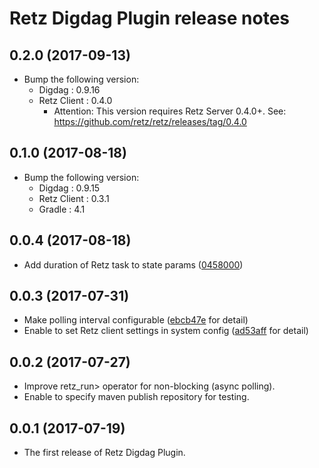 # Retz Digdag Plugin release notes

## 0.2.0 (2017-09-13)

* Bump the following version:
  * Digdag : 0.9.16
  * Retz Client : 0.4.0
    * Attention: This version requires Retz Server 0.4.0+. See: https://github.com/retz/retz/releases/tag/0.4.0

## 0.1.0 (2017-08-18)

* Bump the following version:
  * Digdag : 0.9.15
  * Retz Client : 0.3.1
  * Gradle : 4.1

## 0.0.4 (2017-08-18)

* Add duration of Retz task to state params ([0458000](https://github.com/retz/retz-digdag-plugin/commit/0458000e88a0ac6e2c63158a8c9ef5194b6c47de))

## 0.0.3 (2017-07-31)

* Make polling interval configurable ([ebcb47e](https://github.com/retz/retz-digdag-plugin/commit/ebcb47ea4e85e2f6350029c5791edf4bdbffc7c8) for detail)
* Enable to set Retz client settings in system config ([ad53aff](https://github.com/retz/retz-digdag-plugin/commit/ad53affcb761d5b7af2b1eebe50f1bbd0b11ce13) for detail)

## 0.0.2 (2017-07-27)

* Improve retz_run> operator for non-blocking (async polling).
* Enable to specify maven publish repository for testing.

## 0.0.1 (2017-07-19)

* The first release of Retz Digdag Plugin.